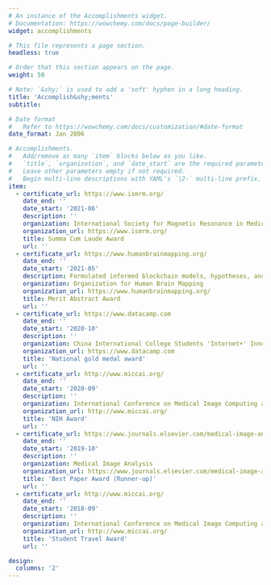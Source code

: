 ```yaml
---
# An instance of the Accomplishments widget.
# Documentation: https://wowchemy.com/docs/page-builder/
widget: accomplishments

# This file represents a page section.
headless: true

# Order that this section appears on the page.
weight: 50

# Note: `&shy;` is used to add a 'soft' hyphen in a long heading.
title: 'Accomplish&shy;ments'
subtitle:

# Date format
#   Refer to https://wowchemy.com/docs/customization/#date-format
date_format: Jan 2006

# Accomplishments.
#   Add/remove as many `item` blocks below as you like.
#   `title`, `organization`, and `date_start` are the required parameters.
#   Leave other parameters empty if not required.
#   Begin multi-line descriptions with YAML's `|2-` multi-line prefix.
item:
  - certificate_url: https://www.ismrm.org/
    date_end: ''
    date_start: '2021-06'
    description: ''
    organization: International Society for Magnetic Resonance in Medicine 
    organization_url: https://www.ismrm.org/
    title: Summa Cum Laude Award
    url: ''
  - certificate_url: https://www.humanbrainmapping.org/
    date_end: ''
    date_start: '2021-05'
    description: Formulated informed blockchain models, hypotheses, and use cases.
    organization: Organization for Human Brain Mapping 
    organization_url: https://www.humanbrainmapping.org/
    title: Merit Abstract Award
    url: ''
  - certificate_url: https://www.datacamp.com
    date_end: ''
    date_start: '2020-10'
    description: ''
    organization: China International College Students 'Internet+' Innovation and Entrepreneurship Competition
    organization_url: https://www.datacamp.com
    title: 'National gold medal award'
    url: ''
  - certificate_url: http://www.miccai.org/
    date_end: ''
    date_start: '2020-09'
    description: ''
    organization: International Conference on Medical Image Computing and Computer-Assisted Intervention
    organization_url: http://www.miccai.org/
    title: 'NIH Award'
    url: ''
  - certificate_url: https://www.journals.elsevier.com/medical-image-analysis
    date_end: ''
    date_start: '2019-10'
    description: ''
    organization: Medical Image Analysis
    organization_url: https://www.journals.elsevier.com/medical-image-analysis
    title: 'Best Paper Award (Runner-up)'
    url: ''
  - certificate_url: http://www.miccai.org/
    date_end: ''
    date_start: '2018-09'
    description: ''
    organization: International Conference on Medical Image Computing and Computer-Assisted Intervention
    organization_url: http://www.miccai.org/
    title: 'Student Travel Award'
    url: ''

design:
  columns: '2'
---
```

